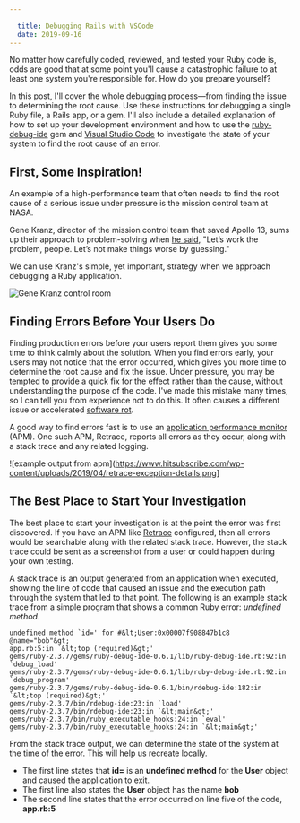 ```yaml
---
  
  title: Debugging Rails with VSCode
  date: 2019-09-16
---
```

  
No matter how carefully coded, reviewed, and tested your Ruby code is, odds are good that at some point you'll cause a catastrophic failure to at least one system you're responsible for. How do you prepare yourself?

In this post, I'll cover the whole debugging process—from finding the issue to determining the root cause. Use these instructions for debugging a single Ruby file, a Rails app, or a gem. I'll also include a detailed explanation of how to set up your development environment and how to use the [ruby-debug-ide](https://github.com/ruby-debug/ruby-debug-ide) gem and [Visual Studio Code](https://code.visualstudio.com) to investigate the state of your system to find the root cause of an error.

## First, Some Inspiration!
An example of a high-performance team that often needs to find the root cause of a serious issue under pressure is the mission control team at NASA.

Gene Kranz, director of the mission control team that saved Apollo 13, sums up their approach to problem-solving when [he said](https://www.quotes.net/mquote/4420), "Let’s work the problem, people. Let’s not make things worse by guessing."

We can use Kranz's simple, yet important, strategy when we approach debugging a Ruby application.

![Gene Kranz control room](https://upload.wikimedia.org/wikipedia/commons/6/60/Eugene_F._Kranz_at_his_console_at_the_NASA_Mission_Control_Center.jpg)

## Finding Errors Before Your Users Do

Finding production errors before your users report them gives you some time to think calmly about the solution. When you find errors early, your users may not notice that the error occurred, which gives you more time to determine the root cause and fix the issue. Under pressure, you may be tempted to provide a quick fix for the effect rather than the cause, without understanding the purpose of the code. I've made this mistake many times, so I can tell you from experience not to do this. It often causes a different issue or accelerated [software rot](https://en.wikipedia.org/wiki/Software_rot).

A good way to find errors fast is to use an [application performance monitor](https://stackify.com/what-is-application-performance-monitoring) (APM). One such APM, Retrace, reports all errors as they occur, along with a stack trace and any related logging.

![example output from apm](https://www.hitsubscribe.com/wp-content/uploads/2019/04/retrace-exception-details.png]

## The Best Place to Start Your Investigation

The best place to start your investigation is at the point the error was first discovered. If you have an APM like [Retrace](https://stackify.com/retrace/) configured, then all errors would be searchable along with the related stack trace. However, the stack trace could be sent as a screenshot from a user or could happen during your own testing.

A stack trace is an output generated from an application when executed, showing the line of code that caused an issue and the execution path through the system that led to that point. The following is an example stack trace from a simple program that shows a common Ruby error: *undefined method*.

```
undefined method `id=' for #&lt;User:0x00007f908847b1c8 @name="bob"&gt;
app.rb:5:in `&lt;top (required)&gt;'
gems/ruby-2.3.7/gems/ruby-debug-ide-0.6.1/lib/ruby-debug-ide.rb:92:in `debug_load'
gems/ruby-2.3.7/gems/ruby-debug-ide-0.6.1/lib/ruby-debug-ide.rb:92:in `debug_program'
gems/ruby-2.3.7/gems/ruby-debug-ide-0.6.1/bin/rdebug-ide:182:in `&lt;top (required)&gt;'
gems/ruby-2.3.7/bin/rdebug-ide:23:in `load'
gems/ruby-2.3.7/bin/rdebug-ide:23:in `&lt;main&gt;'
gems/ruby-2.3.7/bin/ruby_executable_hooks:24:in `eval'
gems/ruby-2.3.7/bin/ruby_executable_hooks:24:in `&lt;main&gt;'
```

From the stack trace output, we can determine the state of the system at the time of the error. This will help us recreate locally.

* The first line states that **id=** is an **undefined method** for the **User** object and caused the application to exit.
* The first line also states the **User** object has the name **bob**
* The second line states that the error occurred on line five of the code, **app.rb:5**
